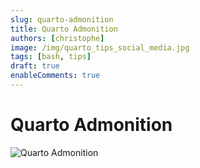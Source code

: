 ```yaml
---
slug: quarto-admonition
title: Quarto Admonition
authors: [christophe]
image: /img/quarto_tips_social_media.jpg
tags: [bash, tips]
draft: true
enableComments: true
---
```

# Quarto Admonition

![Quarto Admonition](/img/quarto_tips_banner.jpg)
